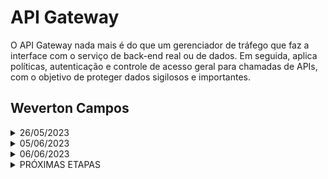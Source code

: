 # API Gateway

O API Gateway nada mais é do que um gerenciador de tráfego que faz a interface com o serviço de back-end real ou de dados.  Em seguida, aplica políticas, autenticação e controle de acesso geral para chamadas de APIs, com o objetivo de proteger dados sigilosos e importantes.

## Weverton Campos

<details><summary>26/05/2023</summary>

- Estudo do TypeScript
- Estudo do TypeORM
- Configuração do Ngrok para testes de requisição
- Configuração do Debug, para agilizar o processo de desenvolvimento
- Iniciando registro de logs
- Configurações do framework para uso geral tanto da API Gateway quando das demais API Services
  - container separado database "postgres'
  - container API Gateway
  - teste de consultas no database: create, read.
  - teste de relações

</details>

<details><summary>05/06/2023</summary>

- Configuração do docker-compose
  - utilizando network para comunicar api com database
- Testes de comunicação, manutenção da API e do Database  

</details>

<details><summary>06/06/2023</summary>

- Definindo a estrutura
- Configurando um Banco de Dados online para iniciar os testes da estrutura
- Definido a estrutura de API Gateway com os Serviços
- Definido o endpoint principal para o FrontEnd
  - Exemplo de endpoint: https://terceirogestor/api/{service}, com os dados no corpo da requisição, pode usar por exemplo o "AXIOS" para fazer esta requisição:
    ```javascript
    const data = {
      nome: 'Exemplo',
      idade: 25,
      email: 'exemplo@example.com'
    };

    axios.post('https://terceirogestor/api/{service}', data, {
      headers: {
        'Content-Type': 'application/json',
        'Authorization': 'Bearer <token>'
      }
    }).then(response => {
      console.log(response.data);
    }).catch(error => {
      console.error(error);
    });
    ```
  - Com esse endpoint o API Gateway consegue enter o serviço que está sendo requisitado, e por meio da rota depois de fazer a autenticação e verificar a autorização faz outra requisição para o serviço e essim retorna a resposta.

</details>

<details><summary>PRÓXIMAS ETAPAS</summary>

- Iniciar a construção completa
  - Cadastrar no Firebase
  - Reorganizar a API Gateway
  - Criar os primeiros serviços
    - Register
    - Login
  - Refatorar a API Gateway para validar a estrutura
  - Criar os outros serviços
    - Organização
    - Registro de frota
    - Doções    

</details>